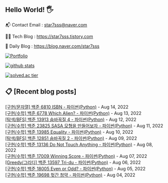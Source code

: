 ## Hello World! 🖐

📬 Contact Email : star7sss@naver.com

👨‍💻 Tech Blog : https://star7sss.tistory.com

🤪 Daily Blog : https://blog.naver.com/star7sss

[![Portfolio](https://img.shields.io/badge/Portfolio-%23000000.svg?style=for-the-badge&logo=firefox&logoColor=#FF7139)](https://fern-way-13f.notion.site/Jang-Thang-3b7b327981a2456c8ee5952eadb848b9)

[![github stats](https://github-readme-stats.vercel.app/api?username=jangThang&show_icons=true&hide_border=False)](https://star7sss.tistory.com)

[![solved.ac tier](http://mazassumnida.wtf/api/v2/generate_badge?boj=star7sss)](https://solved.ac/star7sss)

## 📋 [Recent blog posts]
[[구현/문자열] 백준 6810 ISBN - 파이썬(Python)](https://star7sss.tistory.com/469) - Aug 14, 2022<br>
[[구현/수학] 백준 6778 Which Alien? - 파이썬(Python)](https://star7sss.tistory.com/468) - Aug 13, 2022<br>
[[탐색/BFS] 백준 13913 숨바꼭질 4 - 파이썬(Python)](https://star7sss.tistory.com/541) - Aug 12, 2022<br>
[[구현/수학] 백준 23825 SASA 모형을 만들어보자 - 파이썬(Python)](https://star7sss.tistory.com/467) - Aug 11, 2022<br>
[[구현/수학] 백준 13985 Equality - 파이썬(Python)](https://star7sss.tistory.com/466) - Aug 10, 2022<br>
[[탐색/BFS] 백준 12851 숨바꼭질 2 - 파이썬(Python)](https://star7sss.tistory.com/540) - Aug 09, 2022<br>
[[구현/수학] 백준 13136 Do Not Touch Anything - 파이썬(Python)](https://star7sss.tistory.com/465) - Aug 08, 2022<br>
[[구현/수학] 백준 17009 Winning Score - 파이썬(Python)](https://star7sss.tistory.com/463) - Aug 07, 2022<br>
[[Greedy/그리디] 백준 13597 Tri-du - 파이썬(Python)](https://star7sss.tistory.com/483) - Aug 06, 2022<br>
[[구현/수학] 백준 18005 Even or Odd? - 파이썬(Python)](https://star7sss.tistory.com/462) - Aug 05, 2022<br>
[[구현/수학] 백준 19698 헛간 청약 - 파이썬(Python)](https://star7sss.tistory.com/461) - Aug 04, 2022<br>
